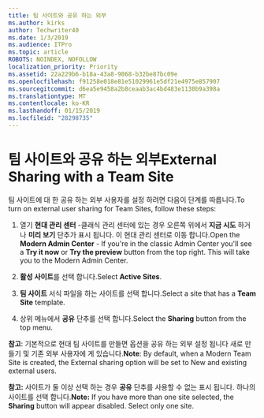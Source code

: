 ```yaml
---
title: 팀 사이트와 공유 하는 외부
ms.author: kirks
author: Techwriter40
ms.date: 1/3/2019
ms.audience: ITPro
ms.topic: article
ROBOTS: NOINDEX, NOFOLLOW
localization_priority: Priority
ms.assetid: 22a229b6-b18a-43a8-9868-b32be87bc09e
ms.openlocfilehash: f91258e018e81e51029961e5df21e4975e857907
ms.sourcegitcommit: d6ea5e9458a2b8ceaab3ac4bd483e1130b9a398a
ms.translationtype: MT
ms.contentlocale: ko-KR
ms.lasthandoff: 01/15/2019
ms.locfileid: "28298735"
---
```

# <a name="external-sharing-with-a-team-site"></a><span data-ttu-id="1af31-102">팀 사이트와 공유 하는 외부</span><span class="sxs-lookup"><span data-stu-id="1af31-102">External Sharing with a Team Site</span></span>

<span data-ttu-id="1af31-103">팀 사이트에 대 한 공유 하는 외부 사용자를 설정 하려면 다음이 단계를 따릅니다.</span><span class="sxs-lookup"><span data-stu-id="1af31-103">To turn on external user sharing for Team Sites, follow these steps:</span></span> 
  
1. <span data-ttu-id="1af31-p101">열기 **현대 관리 센터** -클래식 관리 센터에 있는 경우 오른쪽 위에서 **지금 시도** 하거나 **미리 보기** 단추가 표시 됩니다. 이 현대 관리 센터로 이동 합니다.</span><span class="sxs-lookup"><span data-stu-id="1af31-p101">Open the **Modern Admin Center** - If you're in the classic Admin Center you'll see a **Try it now** or **Try the preview** button from the top right. This will take you to the Modern Admin Center.</span></span> 
  
2. <span data-ttu-id="1af31-106">**활성 사이트**를 선택 합니다.</span><span class="sxs-lookup"><span data-stu-id="1af31-106">Select **Active Sites**.</span></span> 
  
3. <span data-ttu-id="1af31-107">**팀 사이트** 서식 파일을 하는 사이트를 선택 합니다.</span><span class="sxs-lookup"><span data-stu-id="1af31-107">Select a site that has a **Team Site** template.</span></span> 
  
4. <span data-ttu-id="1af31-108">상위 메뉴에서 **공유** 단추를 선택 합니다.</span><span class="sxs-lookup"><span data-stu-id="1af31-108">Select the **Sharing** button from the top menu.</span></span> 
  
 <span data-ttu-id="1af31-109">**참고**: 기본적으로 현대 팀 사이트를 만들면 옵션을 공유 하는 외부 설정 됩니다 새로 만들기 및 기존 외부 사용자에 게 있습니다.</span><span class="sxs-lookup"><span data-stu-id="1af31-109">**Note**: By default, when a Modern Team Site is created, the External sharing option will be set to New and existing external users.</span></span> 
  
 <span data-ttu-id="1af31-p102">**참고:** 사이트가 둘 이상 선택 하는 경우 **공유** 단추를 사용할 수 없는 표시 됩니다. 하나의 사이트를 선택 합니다.</span><span class="sxs-lookup"><span data-stu-id="1af31-p102">**Note:** If you have more than one site selected, the **Sharing** button will appear disabled. Select only one site.</span></span> 
  

